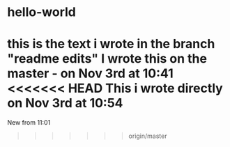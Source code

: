 # hello-world
this is the text i wrote in the branch "readme edits"
I wrote this on the master - on Nov 3rd at 10:41
<<<<<<< HEAD
This i wrote directly on Nov 3rd at 10:54
=======


New from 11:01
>>>>>>> origin/master
